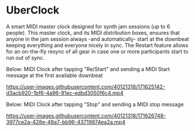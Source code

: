 # UberClock

A smart MIDI master clock designed for synth jam sessions (up to 6 people). This master clock, and its MIDI distribution boxes, ensures that anyone in the jam session always -and automatically- start at the downbeat keeping everything and everyone nicely in sync. The Restart feature allows for an on-the-fly resync of all gear in case one or more participants start to run out of sync.

Below: MIDI Clock after tapping "Re/Start" and sending a MIDI Start message at the first available downbeat

https://user-images.githubusercontent.com/40121318/171625142-d3acb920-1bf6-4a96-91ec-edbd3050f6c4.mp4

Below: MIDI Clock after tapping "Stop" and sending a MIDI stop message

https://user-images.githubusercontent.com/40121318/171626748-3977ce2a-428e-48a7-bb96-43719874ea2a.mp4

